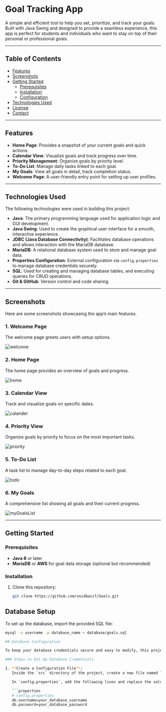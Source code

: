# Goal Tracking App

A simple and efficient tool to help you set, prioritize, and track your goals. Built with Java Swing and designed to provide a seamless experience, this app is perfect for students and individuals who want to stay on top of their personal or professional goals.

---

## Table of Contents

- [Features](#features)
- [Screenshots](#screenshots)
- [Getting Started](#getting-started)
  - [Prerequisites](#prerequisites)
  - [Installation](#installation)
  - [Configuration](#configuration)
- [Technologies Used](#technologies-used)
- [License](#license)
- [Contact](#contact)

---

## Features

- **Home Page**: Provides a snapshot of your current goals and quick actions.
- **Calendar View**: Visualize goals and track progress over time.
- **Priority Management**: Organize goals by priority level.
- **To-Do List**: Manage daily tasks linked to each goal.
- **My Goals**: View all goals in detail, track completion status.
- **Welcome Page**: A user-friendly entry point for setting up user profiles.

---

## Technologies Used

The following technologies were used in building this project:

- **Java**: The primary programming language used for application logic and GUI development.
- **Java Swing**: Used to create the graphical user interface for a smooth, interactive experience.
- **JDBC (Java Database Connectivity)**: Facilitates database operations and allows interaction with the MariaDB database.
- **MariaDB**: A relational database system used to store and manage goal data.
- **Properties Configuration**: External configuration via `config.properties` to manage database credentials securely.
- **SQL**: Used for creating and managing database tables, and executing queries for CRUD operations.
- **Git & GitHub**: Version control and code sharing.
  

---

## Screenshots

Here are some screenshots showcasing the app’s main features.

### 1. Welcome Page
The welcome page greets users with setup options.

![welcome](https://github.com/user-attachments/assets/f32ec24a-0cbc-4674-a478-6171915799e9)

### 2. Home Page
The home page provides an overview of goals and progress.

![home](https://github.com/user-attachments/assets/7a1cb94c-9256-4e55-949e-cb59450a713e)

### 3. Calendar View
Track and visualize goals on specific dates.

![calander](https://github.com/user-attachments/assets/ca940a41-63bb-41a0-92cd-8cd744c612e6)


### 4. Priority View
Organize goals by priority to focus on the most important tasks.

![priority](https://github.com/user-attachments/assets/30f06499-0b78-4c43-94da-b4385d5a3bc7)


### 5. To-Do List
A task list to manage day-to-day steps related to each goal.

![todo](https://github.com/user-attachments/assets/efe7e924-5615-4314-abc4-8ffd9fb8d6a9)


### 6. My Goals
A comprehensive list showing all goals and their current progress.

![myGoalsList](https://github.com/user-attachments/assets/e4900d99-fe30-4725-8092-16e754b62f8f)

---

## Getting Started

### Prerequisites

- **Java 8** or later
- **MariaDB** or **AWS** for goal data storage (optional but recommended)

### Installation

1. Clone this repository:
   ```bash
   git clone https://github.com/voidAasif/Goals.git

## Database Setup

To set up the database, import the provided SQL file:

```bash
mysql -u username -p database_name < database/goals.sql

## Database Configuration

To keep your database credentials secure and easy to modify, this project uses an external configuration file, `config.properties`. This allows you to update your database settings without changing the source code directly.

### Steps to Set Up Database Credentials

1. **Create a Configuration File**:  
   Inside the `src` directory of the project, create a new file named `config.properties` if it doesn’t already exist.

   In `config.properties`, add the following lines and replace the values with your own database credentials:

   ```properties
   # config.properties
   db.username=your_database_username
   db.password=your_database_password

